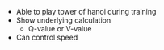 - Able to play tower of hanoi during training
- Show underlying calculation
  - Q-value or V-value
- Can control speed
